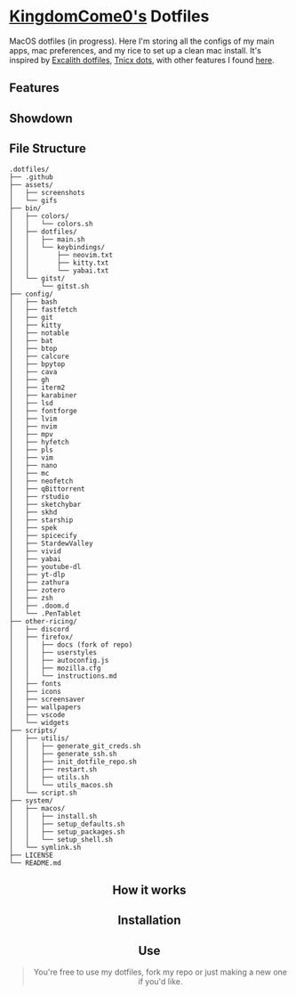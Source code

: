 # [KingdomCome0's](https://github.com/aravezskinteeth) Dotfiles

MacOS dotfiles (in progress). Here I'm storing all the configs of my main apps, mac preferences, and my rice to set up a clean mac install. It's inspired by [Excalith dotfiles](https://github.com/excalith/.dotfiles), [Tnicx dots](https://github.com/Tnixc/dots), with other features I found [here](https://dotfiles.github.io/tips/).

## Features

## Showdown

## File Structure

```
.dotfiles/
├── .github
├── assets/
│   ├── screenshots
│   └── gifs
├── bin/
│   ├── colors/
│   │   └── colors.sh
│   ├── dotfiles/
│   │   ├── main.sh
│   │   └── keybindings/
│   │       ├── neovim.txt
│   │       ├── kitty.txt
│   │       └── yabai.txt
│   └── gitst/
│       └── gitst.sh
├── config/
│   ├── bash
│   ├── fastfetch
│   ├── git
│   ├── kitty
│   ├── notable
│   ├── bat
│   ├── btop
│   ├── calcure
│   ├── bpytop
│   ├── cava
│   ├── gh
│   ├── iterm2
│   ├── karabiner
│   ├── lsd
│   ├── fontforge
│   ├── lvim
│   ├── nvim
│   ├── mpv
│   ├── hyfetch
│   ├── pls
│   ├── vim
│   ├── nano
│   ├── mc
│   ├── neofetch
│   ├── qBittorrent
│   ├── rstudio
│   ├── sketchybar
│   ├── skhd
│   ├── starship
│   ├── spek
│   ├── spicecify
│   ├── StardewValley
│   ├── vivid
│   ├── yabai
│   ├── youtube-dl
│   ├── yt-dlp
│   ├── zathura
│   ├── zotero
│   ├── zsh
│   ├── .doom.d
│   └── .PenTablet
├── other-ricing/
│   ├── discord
│   ├── firefox/
│   │   ├── docs (fork of repo)
│   │   ├── userstyles
│   │   ├── autoconfig.js
│   │   ├── mozilla.cfg
│   │   └── instructions.md
│   ├── fonts
│   ├── icons
│   ├── screensaver
│   ├── wallpapers
│   ├── vscode
│   └── widgets
├── scripts/
│   ├── utilis/
│   │   ├── generate_git_creds.sh
│   │   ├── generate_ssh.sh
│   │   ├── init_dotfile_repo.sh
│   │   ├── restart.sh 
│   │   ├── utils.sh
│   │   └── utils_macos.sh
│   └── script.sh
├── system/
│   ├── macos/
│   │   ├── install.sh
│   │   ├── setup_defaults.sh
│   │   ├── setup_packages.sh
│   │   └── setup_shell.sh
│   └── symlink.sh
├── LICENSE
└── README.md
```

<div align="justify">

<div align="center">



## How it works

## Installation

## Use

> You're free to use my dotfiles, fork my repo or just making a new one if you'd like. 
